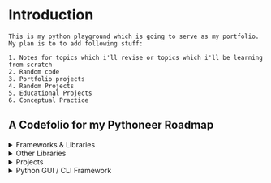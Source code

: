 # Introduction

    This is my python playground which is going to serve as my portfolio.
    My plan is to to add following stuff:

    1. Notes for topics which i'll revise or topics which i'll be learning from scratch
    2. Random code
    3. Portfolio projects
    4. Random Projects
    5. Educational Projects
    6. Conceptual Practice

## A Codefolio for my Pythoneer Roadmap

<details>

<summary>Frameworks & Libraries </summary>

<details>

<summary>  Python GUI / CLI Framework  </summary>

    - [x]  Tkinter
    - [ ]  PyQt5
    - [x]  Kivy
    - [ ]  Beeware
    - [ ]  PyInstaller
    - [ ]  PySimpleGUI
    - [ ]  Typer (CLI Project)
    - [ ]  Rich (Terminal Output Modifier)
    - [ ]  Dear PyGUI
    - [ ]  Diagrams (System Architecture Design tool from code)  
    - [ ]  pywin32
    - [ ]  wxPython
    - [ ]  Click
    - [ ]  Gooey
  
</details>

<details>

<summary>  Web Scrapping  </summary>

    - [x]  Scrappy
    - [ ]  Beautiful Soap
    - [ ]  Selenium
    - [ ]  Fabric
    - [ ]  PyGTK
  
</details>

<details>

<summary>  Web Development Framework   </summary>

    - [x]  Flask
    - [x]  Flask-Restful
    - [x]  Django
    - [ ]  Django-Restful
    - [ ]  Pyramid
    - [ ]  Bottle
    - [ ]  CherryPy
    - [ ]  FastAPI
    - [ ]  TurboGears
    - [ ]  Web2Py
    - [ ]  Dash
    - [ ]  Zappa

</details>

<details>

<summary>  Database Manipulation and ORM Wrappers  </summary>

    - [ ]  SqlAlchemy
    - [ ]  Pyscopg2 for Postgres
    - [ ]  Pyodbc for SQL Server
    - [ ]  Pymysql for MariaDB/MySQL
    - [ ]  fdb for Firebird
    - [ ]  Peewee
  
</details>

<details>

<summary>  Game Development  </summary>

    - [ ]  PyGame
    - [ ]  Pyglet
  
</details>

<details>

<summary>  Hardware / IOT  </summary>

## Robotics

    - [ ]  Robot Framework
    - [ ]  Pyro
    - [ ]  DART
    - [ ]  PyRobot
    - [ ]  PyDy
    - [ ]  Simulation Open Framework Architecture
    - [ ]  Klamp’t
    - [ ]  Pybotics
    - [ ]  Siconos
    - [ ]  iDynTree

## IOT

    - [ ]  mraa
    - [ ]  sockets
    - [ ]  mysqldb
    - [ ]  paho-mqtt
    - [ ]  DeviceHive
    - [ ]  SiteWhere
    - [ ]  DAS
    - [ ]  MicroPython
    - [ ]  Azure
    - [ ]  AWS
    - [ ]  PyFirmata
    - [ ]  Python Twisted

</details>

<details>

<summary>  File Handling and Documentation with Python  </summary>

    - [ ]  PyFileSystem
    - [ ]  Python Docx
    - [ ]  Behold
    - [ ]  Black
    - [ ]  Invoke
    - [ ]  Openpyxl
    - [ ]  pandas

## Datetime simplifiers, package manager and compilers

    - [ ]  Arrow
    - [ ]  poetry
    - [ ]  pendulum
    - [ ]  Nuitka
    - [ ]  Numba
  
</details>

<details>

<summary>  Hands on Python Libraries  </summary>

    - [ ]  fasttext
    - [ ]  core Audio
    - [ ]  Random
    - [ ]  OS
    - [ ]  Sys
    - [ ]  NLTK
    - [ ]  PyBorn
    - [ ]  NuPIC
    - [ ]  Pipenv
    - [ ]  Sympy
    - [ ]  Gensim
    - [ ]  Pillow
    - [ ]  iPython
    - [ ]  Imbalanced-learn 
    - [ ]  loguru
    - [ ]  Appache libcloud
    - [ ]  EbookLib
    - [ ]  sh

</details>

<details>

<summary>  Maths With Python  </summary>

    - [ ]  Basics Maths
    - [ ]  Arithmetic
    - [ ]  Algebra
    - [ ]  Graphing
    - [ ]  Trigonometry
    - [ ]  Calculus
    - [ ]  Linear Algebra
    - [ ]  Equation in Markdown and LaTex
    - [ ]  SciPy
    - [ ]  Pandas
    - [ ]  Numpy
    - [ ]  Theano
    - [ ]  PyOD
    - [ ]  Stats Model
  
</details>

<details>

<summary>  Automation with Python  </summary>

    - [ ]  Automating Boring Stuff With Python
  
</details>

<details>

<summary>  Testing with Python  </summary>

    - [ ]  Pretty Errors
    - [ ]  Scalene (CPU and memory profiler)
    - [ ]  Unit Testing
    - [ ]  Integration Testing
    - [ ]  Pytest
    - [ ]  Nose or nose2
    - [ ]  tox
    - [ ]  Jenkins and Dockers
    - [ ]  OLID, KISS, DRY, YAGNI design patterns
    - [ ]  Doc Testing
    - [ ]  Selenium
    - [ ]  Splinter
  
</details>

<details>

<summary>  Networking with Python  </summary>

    - [ ]  Request
    - [ ]  Python Twisted
  <!-- 1. A numbered
  1. list
     * With some
     * Sub bullets -->
  
</details>

<details>

<summary>  Data Science  </summary>

    - [ ]  Pytorch Lightning
  
</details>

<details>

<summary>  Data Visualization  </summary>

    - [ ]  Seaborn
    - [ ]  D3j
    - [ ]  Hiplot
    - [ ]  Pydot
    - [ ]  Ploty
    - [ ]  Matplotlib
  
</details>

<details>

<summary>  Machine Learning  </summary>

    - [ ]  Hydra
    - [ ]  OmegaConf
    - [ ]  Pytorch
    - [ ]  Scikit-Learn
    - [ ]  XGBoost
    - [ ]  Gradio
    - [ ]  SciPy
    - [ ]  Eli5
    - [ ]  Light GBM
    - [ ]  Tensor Flow
    - [ ]  MILK
    - [ ]  Bob
    - [ ]  PyBrain
    - [ ]  SparkML
  
</details>

<details>

<summary>  Deep Learning  </summary>

    - [ ]  HummingBird
    - [ ]  Keras
    - [ ]  Caffe2
    - [ ]  Hebel
    - [ ]  ChainerBokeh
  
</details>

<details>

<summary>  Computer Vision  </summary>

    - [ ]  Norfair
    - [ ]  OpenCV
    - [ ]  SimpleCV
    - [ ]  Azure Cognitive Science
  
</details>

</details>

<details>

<summary>  Other Libraries </summary>

    - [ ]  quart — an async web framework with Flask-compatible API. Some of the existing Flask extensions will even work!
    - [ ]  alibi-detect — monitor outliers and distribution drift in your production models, for tabular data, text, images and time      series.
    - [ ]  einops — popularized in 2020, einops lets you write tensor operations for readable and reliable code, supporting numpy, PyTorch, TensorFlow, and others. Recommended by Karpathy, do you need anything else?
    - [ ]  stanza — accurate natural language processing tools on 60+ languages, from Stanford. Multiple available pre-trained models for different tasks.
    - [ ]  datasets — from HuggingFace, lightweight and extensible library to easily share and access datasets and evaluation metrics for Natural Language Processing (NLP) and more
    - [ ]  pytorch-forecasting — eases timeseries forecasting with neural networks for real-world cases and research alike.
    - [ ]  sktime — provides dedicated time series algorithms and scikit-learn compatible tools for building, tuning, and evaluating composite models. Also check their companion sktime-dl package for deep learning based models.
    - [ ]  netron — a visualizer for neural network, deep learning and machine learning models. Supports more formats than I even knew existed.
    - [ ]  pycaret — wraps several common ML libraries and makes you vastly more productive, saving you hundreds of lines of code.
    - [ ]  tensor-sensor — helps you get the dimensions of your tensor math right, by improving error messages and providing visualizations.
  
</details>

</details>

<details>

<summary> Projects </summary>
This repository will contains every chunk of code that i'll be practicing and coding for these 100 days challenge. It doesn't matter if the code was for understanding, practice or project.

## Course-content

content for this 100 days challenge is as follows:

<details>

<summary> Beginner Python Concepts & Challenges </summary>
  
    Content for section this is as following:
    - [x]  01  Variables in Python
    - [x]  02  String Manipulation
    - [x]  03  Input and Print Function
    - [x]  04  Variable Naming Rules
    - [x]  05  Mathematical Operations
    - [x]  06  DataTypes
    - [x]  07  Converting Types (Type Casting)
    - [x]  08  Conditional Statements (Nested)
    - [x]  09  Logical Operators
    - [x]  10  Randomization
    - [x]  11  Error Handling (Exception Handling)
    - [x]  12  Custom and Builtin Functions
    - [x]  13  Iterative Statements (For loop)
    - [x]  14  Code Blocks and Indentation
    - [x]  15  Conditional Iteration (While Loop)
    - [x]  16  Flowchart Programming
    - [x]  17  Positional and Keyword Arguments
    - [x]  18  Python Dictionaries and List
    - [x]  19  Nested Collections
    - [x]  20  Returning Functions
    - [x]  21  Return vs Print
    - [x]  22  Doc Strings vs Comments
    - [x]  23  Scope and Local / Global Scope Variable
    - [ ]  24  Debugging Techniques
  
</details>

<details>

<summary> Intermediate Python Concepts & Challenges </summary>
  
    Content for this section is as follows:
    - [x]  01  Local Development Environment Setup
    - [x]  02  PyCharm Tips & Tricks
    - [x]  03  Python Object Oriented Programming
    - [x]  04  Creating Classes in Programming
    - [x]  05  Using External Python Modules / importing
    - [x]  06  Getting / Setting Attributes
    - [x]  07  Python Methods
    - [x]  08  Class Initializers
    - [x]  09  Module Aliasing
    - [x]  10  Optional, Required and Default Parameters
    - [ ]  11  Event Listeners
    - [ ]  12  Python Instances and State
    - [x]  13  Python Turtle
    - [ ]  14  Game Development with Python and OOP
    - [x]  15  Python Inheritance
    - [ ]  16  Python Slice Function
    - [ ]  17  File I/O Reading and Writing to Local FIles
    - [ ]  18  File Directories
    - [ ]  19  Reading and Writing to CSV
    - [ ]  20  Introduction to pandas framework
    - [ ]  21  List Comprehensions
    - [ ]  22  Dictionary Comprehensions
    - [ ]  23  Packing and Unpacking Functions in Python
    - [ ]  24  Creating Desktop GUI Apps with Tkinter
    - [ ]  25  Strongly Dynamic Typing
    - [ ]  26  Error Handling and Exceptions in Depth
    - [x]  27  Try / Except / Raise  
    - [ ]  28  Working with JSONs
    - [ ]  29  Local Persistence
    - [ ]  30  Sending Email with Python SMTP
    - [ ]  31  Working with date and Time
    - [ ]  32  Hosting Python Code Online with PythonAnywhere

## Intermediate Bonus Topics Python

    Content for this section is as follows:
    - [ ]  01  APIs
    - [ ]  02  Making HTTP Request with Request Module
    - [ ]  03  Sending Parameters with Request Module
    - [ ]  04  APIs with Authentication
    - [ ]  05  Sending SMS with Python
    - [ ]  06  Web Scrapping with Beautiful Soup 
    - [ ]  07  Browser Automation with Selenium Web Driver
    - [ ]  08  Automating Tinder
    - [ ]  09  Automating Twitter
    - [ ]  10  Automating LinkedIn
    - [ ]  11  Automating Instagram
    - [ ]  12  Web Development with Flask
    - [ ]  13  Command Line
    - [ ]  14  Python Decorators
    - [ ]  15  Templating with Jinja2
    - [ ]  16  WTForms
  
</details>

<details>

<summary> Advance Python Concepts & Challenges  </summary>
  
    Content for this section is as follows:
    - [x]  01  Build Your Own Rest API with Python
    - [x]  02  Build Your Own Blog
    - [ ]  03  Databases with SQLite
    - [ ]  04  Dataframes inspection
    - [ ]  05  Data Cleaning
    - [ ]  06  Sorting Values in Dataframes
    - [ ]  07  Arithmetic Operations with Pandas
    - [ ]  08  Creating Pivot Tables
    - [ ]  09  Chaining Functions
    - [ ]  10  Smoothing Time Series Data
    - [ ]  11  Creating Line Charts with Matplotlib
    - [ ]  12  Relational Database Schemas
    - [ ]  13  Descriptive Statistics
    - [ ]  14  Creating Bar Charts, Pie Charts, Donut Chart, Bo  Plots with Plotly
    - [ ]  15  Creating Numpy NDarrays
    - [ ]  16  Array Slicing and Subsetting
    - [ ]  17  Matrix Multiplication
    - [ ]  18  Bitwise and Operators in Pandas
    - [ ]  19  Creating Bubble Charts with Seaborne
    - [ ]  20  Running Regressions with Scikit-Learn
    - [ ]  21  Non-parametric Regression
    - [ ]  22  Students T-Tests and Histograms with Scikit-Learn
    - [ ]  23  Multi-Variable Regression
    - [ ]  24  Log Transformation
    - [ ]  25  Residuals Analysis
  
</details>

<details>

<summary>  Professional Portfolio Ideas </summary>
  
    Content for this section is as follows:
    - [ ]  01  Text to Morse Code Converter
    - [ ]  02  Portfolio Website
    - [ ]  03  Tic Tac Toe Game
    - [ ]  04  Image Watermarking App
    - [ ]  05  Typing Speed Test
    - [ ]  06  Breakout Game
    - [ ]  07  Cafe and Wi-fi Website
    - [ ]  08  Todo List Website
    - [ ]  09  Disappearing Text Writing App
    - [ ]  10  Image Color Palette Generator
    - [ ]  11  Custom Web Scrapper
    - [ ]  12  Automating the Google Dinosaur Game
    - [ ]  13  Space Invader Game
    - [ ]  14  Custom API Driven Website
    - [ ]  15  An Online Shop
    - [ ]  16  Custom Browser Automation
    - [ ]  17  Analyse and Visualize the Space Race
    - [ ]  18  Analyse Deaths Involving the Police in the US
    - [ ]  19  Predict Earnings using Multi-variable Regression
  
</details>

 </details>

 <details>

<summary>  Python GUI / CLI Framework  </summary>
    Content for this section is as follows:
    - [ ]  Basics
    - [ ]  Control Structures
    - [ ]  Functional Programming
    - [ ]  Enumerators, Generators and Iterators
    - [ ]  File Handling
    - [ ]  Object Oriented programming
    - [ ]  Data Structures
    - [ ]  Algorithms
    - [ ]  Pickling / Unpickling
    - [ ]  Lambda Functions
  
</details>
